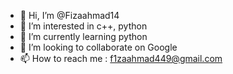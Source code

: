 - 👋 Hi, I’m @Fizaahmad14
- 👀 I’m interested in c++, python
- 🌱 I’m currently learning python
- 💞️ I’m looking to collaborate on Google
- 📫 How to reach me : f1zaahmad449@gmail.com

<!---
Fizaahmad14/Fizaahmad14 is a ✨ special ✨ repository because its `README.md` (this file) appears on your GitHub profile.
You can click the Preview link to take a look at your changes.
--->
